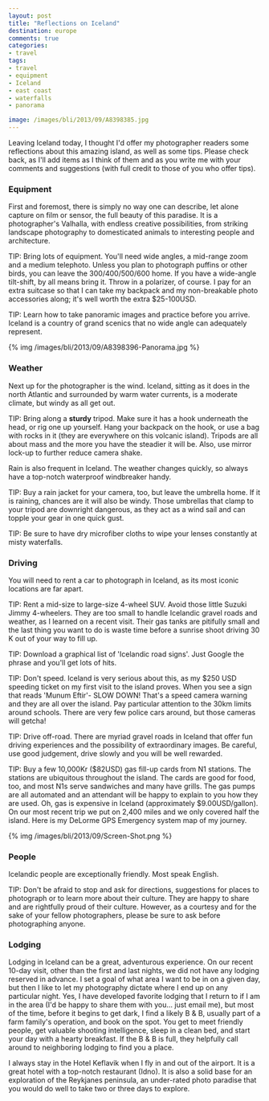 ```yaml
---
layout: post
title: "Reflections on Iceland"
destination: europe
comments: true
categories:
- travel
tags:
- travel
- equipment
- Iceland
- east coast
- waterfalls
- panorama

image: /images/bli/2013/09/A8398385.jpg
---
```


Leaving Iceland today, I thought I'd offer my photographer readers some reflections about this amazing island, as well as some tips. Please check back, as I'll add items as I think of them and as you write me with your comments and suggestions (with full credit to those of you who offer tips). 

<!--more-->

### Equipment

First and foremost, there is simply no way one can describe, let alone capture on film or sensor, the full beauty of this paradise. It is a photographer's Valhalla, with endless creative possibilities, from striking landscape photography to domesticated animals to interesting people and architecture. 

TIP: Bring lots of equipment. You'll need wide angles, a mid-range zoom and a medium telephoto. Unless you plan to photograph puffins or other birds, you can leave the 300/400/500/600 home. If you have a wide-angle tilt-shift, by all means bring it. Throw in a polarizer, of course. I pay for an extra suitcase so that I can take my backpack and my non-breakable photo accessories along; it's well worth the extra $25-100USD. 

TIP: Learn how to take panoramic images and practice before you arrive. Iceland is a country of grand scenics that no wide angle can adequately represent. 

{% img /images/bli/2013/09/A8398396-Panorama.jpg %}

### Weather

Next up for the photographer is the wind. Iceland, sitting as it does in the north Atlantic and surrounded by warm water currents, is a moderate climate, but windy as all get out. 

TIP: Bring along a **sturdy** tripod. Make sure it has a hook underneath the head, or rig one up yourself. Hang your backpack on the hook, or use a bag with rocks in it (they are everywhere on this volcanic island). Tripods are all about mass and the more you have the steadier it will be. Also, use mirror lock-up to further reduce camera shake. 

Rain is also frequent in Iceland. The weather changes quickly, so always have a top-notch waterproof windbreaker handy. 

TIP: Buy a rain jacket for your camera, too, but leave the umbrella home. If it is raining, chances are it will also be windy. Those umbrellas that clamp to your tripod are downright dangerous, as they act as a wind sail and can topple your gear in one quick gust. 

TIP: Be sure to have dry microfiber cloths to wipe your lenses constantly at misty waterfalls.

### Driving
You will need to rent a car to photograph in Iceland, as its most iconic locations are far apart. 

TIP: Rent a mid-size to large-size 4-wheel SUV. Avoid those little Suzuki Jimmy 4-wheelers. They are too small to handle Icelandic gravel roads and weather, as I learned on a recent visit. Their gas tanks are pitifully small and the last thing you want to do is waste time before a sunrise shoot driving 30 K out of your way to fill up. 

TIP: Download a graphical list of 'Icelandic road signs'. Just Google the phrase and you'll get lots of hits. 

TIP: Don't speed. Iceland is very serious about this, as my $250 USD speeding ticket on my first visit to the island proves. When you see a sign that reads 'Munum Eftir'- SLOW DOWN! That's a speed camera warning and they are all over the island. Pay particular attention to the 30km limits around schools. There are very few police cars around, but those cameras will getcha!

TIP: Drive off-road. There are myriad gravel roads in Iceland that offer fun driving experiences and the possibility of extraordinary images. Be careful, use good judgement, drive slowly and you will be well rewarded.

TIP: Buy a few 10,000Kr ($82USD) gas fill-up cards from N1 stations. The stations are ubiquitous throughout the island. The cards are good for food, too, and most N1s serve sandwiches and many have grills. The gas pumps are all automated and an attendant will be happy to explain to you how they are used. Oh, gas is expensive in Iceland (approximately $9.00USD/gallon). On our most recent trip we put on 2,400 miles and we only covered half the island. Here is my DeLorme GPS Emergency system map of my journey. 

{% img /images/bli/2013/09/Screen-Shot.png %}

### People

Icelandic people are exceptionally friendly. Most speak English. 

TIP: Don't be afraid to stop and ask for directions, suggestions for places to photograph or to learn more about their culture. They are happy to share and are rightfully proud of their culture. However, as a courtesy and for the sake of your fellow photographers, please be sure to ask before photographing anyone. 

### Lodging

Lodging in Iceland can be a great, adventurous experience. On our recent 10-day visit, other than the first and last nights, we did not have any lodging reserved in advance. I set a goal of what area I want to be in on a given day, but then I like to let my photography dictate where I end up on any particular night. Yes, I have developed favorite lodging that I return to if I am in the area (I'd be happy to share them with you… just email me), but most of the time, before it begins to get dark, I find a likely B & B, usually part of a farm family's operation, and book on the spot. You get to meet friendly people, get valuable shooting intelligence, sleep in a clean bed, and start your day with a hearty breakfast. If the B & B is full, they helpfully call around to neighboring lodging to find you a place. 

I always stay in the Hotel Keflavik when I fly in and out of the airport. It is a great hotel with a top-notch restaurant (Idno). It is also a solid base for an exploration of the Reykjanes peninsula, an under-rated photo paradise that you would do well to take two or three days to explore. 
